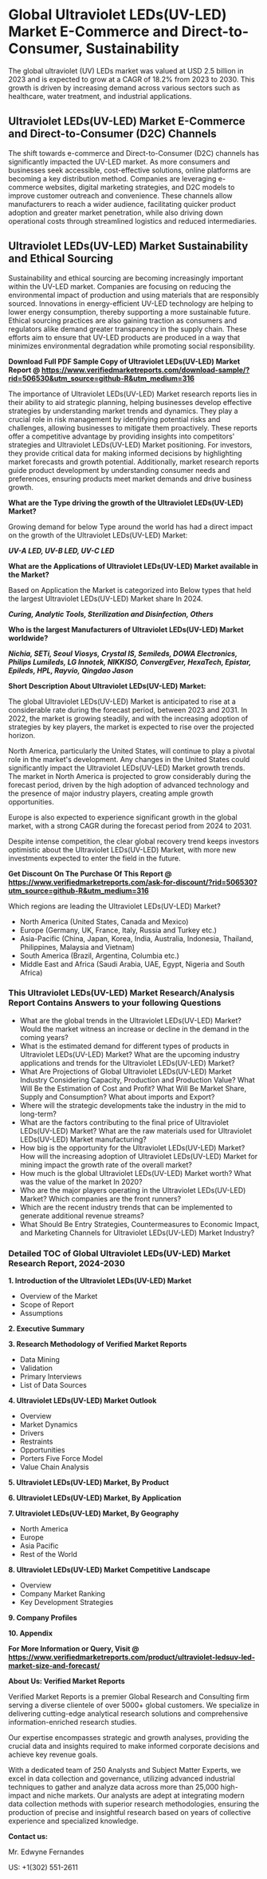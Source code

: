 <h1>Global Ultraviolet LEDs(UV-LED) Market E-Commerce and Direct-to-Consumer, Sustainability</h1><p class=""><p>The global ultraviolet (UV) LEDs market was valued at USD 2.5 billion in 2023 and is expected to grow at a CAGR of 18.2% from 2023 to 2030. This growth is driven by increasing demand across various sectors such as healthcare, water treatment, and industrial applications.</p> <h2>Ultraviolet LEDs(UV-LED) Market E-Commerce and Direct-to-Consumer (D2C) Channels</h2> <p>The shift towards e-commerce and Direct-to-Consumer (D2C) channels has significantly impacted the UV-LED market. As more consumers and businesses seek accessible, cost-effective solutions, online platforms are becoming a key distribution method. Companies are leveraging e-commerce websites, digital marketing strategies, and D2C models to improve customer outreach and convenience. These channels allow manufacturers to reach a wider audience, facilitating quicker product adoption and greater market penetration, while also driving down operational costs through streamlined logistics and reduced intermediaries.</p> <h2>Ultraviolet LEDs(UV-LED) Market Sustainability and Ethical Sourcing</h2> <p>Sustainability and ethical sourcing are becoming increasingly important within the UV-LED market. Companies are focusing on reducing the environmental impact of production and using materials that are responsibly sourced. Innovations in energy-efficient UV-LED technology are helping to lower energy consumption, thereby supporting a more sustainable future. Ethical sourcing practices are also gaining traction as consumers and regulators alike demand greater transparency in the supply chain. These efforts aim to ensure that UV-LED products are produced in a way that minimizes environmental degradation while promoting social responsibility.</p> </p><p class=""><strong>Download Full PDF Sample Copy of Ultraviolet LEDs(UV-LED) Market Report @ <a href="https://www.verifiedmarketreports.com/download-sample/?rid=506530&utm_source=github-R&utm_medium=316" target="_blank">https://www.verifiedmarketreports.com/download-sample/?rid=506530&utm_source=github-R&utm_medium=316</a></strong></p><p>The importance of&nbsp;Ultraviolet LEDs(UV-LED) Market research reports lies in their ability to aid strategic planning, helping businesses develop effective strategies by understanding market trends and dynamics. They play a crucial role in risk management by identifying potential risks and challenges, allowing businesses to mitigate them proactively. These reports offer a competitive advantage by providing insights into competitors' strategies and Ultraviolet LEDs(UV-LED) Market positioning. For investors, they provide critical data for making informed decisions by highlighting market forecasts and growth potential. Additionally, market research reports guide product development by understanding consumer needs and preferences, ensuring products meet market demands and drive business growth.</p><p><strong>What are the&nbsp;Type driving the growth of the Ultraviolet LEDs(UV-LED) Market?</strong></p><p id="" class="">Growing demand for below Type around the world has had a direct impact on the growth of the Ultraviolet LEDs(UV-LED) Market:</p><p class=""><em><strong>UV-A LED, UV-B LED, UV-C LED</strong></em></p><p class=""><strong>What are the&nbsp;Applications&nbsp;of Ultraviolet LEDs(UV-LED) Market available in the Market?</strong></p><p id="" class="">Based on Application the Market is categorized into Below types that held the largest Ultraviolet LEDs(UV-LED) Market share In 2024.</p><p class=""><em><strong>Curing, Analytic Tools, Sterilization and Disinfection, Others</strong></em></p><p class=""><strong>Who is the largest Manufacturers of Ultraviolet LEDs(UV-LED) Market worldwide?</strong></p><p><em><strong>Nichia, SETi, Seoul Viosys, Crystal IS, Semileds, DOWA Electronics, Philips Lumileds, LG Innotek, NIKKISO, ConvergEver, HexaTech, Epistar, Epileds, HPL, Rayvio, Qingdao Jason</strong></em></p><p id="" class=""><strong>Short Description About Ultraviolet LEDs(UV-LED) Market:</strong></p><p>The global Ultraviolet LEDs(UV-LED) Market is anticipated to rise at a considerable rate during the forecast period, between 2023 and 2031. In 2022, the market is growing steadily, and with the increasing adoption of strategies by key players, the market is expected to rise over the projected horizon.</p><p>North America, particularly the United States, will continue to play a pivotal role in the market's development. Any changes in the United States could significantly impact the Ultraviolet LEDs(UV-LED) Market growth trends. The market in North America is projected to grow considerably during the forecast period, driven by the high adoption of advanced technology and the presence of major industry players, creating ample growth opportunities.</p><p>Europe is also expected to experience significant growth in the global market, with a strong CAGR during the forecast period from 2024 to 2031.</p><p>Despite intense competition, the clear global recovery trend keeps investors optimistic about the Ultraviolet LEDs(UV-LED) Market, with more new investments expected to enter the field in the future.</p><p id="" class=""><strong>Get Discount On The Purchase Of This Report @ <a href="https://www.verifiedmarketreports.com/ask-for-discount/?rid=506530?utm_source=github-R&utm_medium=316" target="_blank">https://www.verifiedmarketreports.com/ask-for-discount/?rid=506530?utm_source=github-R&utm_medium=316</a></strong></p><p class="">Which regions are leading the Ultraviolet LEDs(UV-LED) Market?</p><ul><li>North America (United States, Canada and Mexico)</li><li>Europe (Germany, UK, France, Italy, Russia and Turkey etc.)</li><li>Asia-Pacific (China, Japan, Korea, India, Australia, Indonesia, Thailand, Philippines, Malaysia and Vietnam)</li><li>South America (Brazil, Argentina, Columbia etc.)</li><li>Middle East and Africa (Saudi Arabia, UAE, Egypt, Nigeria and South Africa)</li></ul><h3 id="" class="">This Ultraviolet LEDs(UV-LED) Market Research/Analysis Report Contains Answers to your following Questions</h3><ul><li>What are the global trends in the Ultraviolet LEDs(UV-LED) Market? Would the market witness an increase or decline in the demand in the coming years?</li><li>What is the estimated demand for different types of products in Ultraviolet LEDs(UV-LED) Market? What are the upcoming industry applications and trends for the Ultraviolet LEDs(UV-LED) Market?</li><li>What Are Projections of Global Ultraviolet LEDs(UV-LED) Market Industry Considering Capacity, Production and Production Value? What Will Be the Estimation of Cost and Profit? What Will Be Market Share, Supply and Consumption? What about imports and Export?</li><li>Where will the strategic developments take the industry in the mid to long-term?</li><li>What are the factors contributing to the final price of Ultraviolet LEDs(UV-LED) Market? What are the raw materials used for Ultraviolet LEDs(UV-LED) Market manufacturing?</li><li>How big is the opportunity for the Ultraviolet LEDs(UV-LED) Market? How will the increasing adoption of Ultraviolet LEDs(UV-LED) Market for mining impact the growth rate of the overall market?</li><li>How much is the global Ultraviolet LEDs(UV-LED) Market worth? What was the value of the market In 2020?</li><li>Who are the major players operating in the Ultraviolet LEDs(UV-LED) Market? Which companies are the front runners?</li><li>Which are the recent industry trends that can be implemented to generate additional revenue streams?</li><li>What Should Be Entry Strategies, Countermeasures to Economic Impact, and Marketing Channels for Ultraviolet LEDs(UV-LED) Market Industry?</li></ul><h3 id="" class="">Detailed TOC of Global Ultraviolet LEDs(UV-LED) Market Research Report, 2024-2030</h3><p id="" class=""><strong>1. Introduction of the Ultraviolet LEDs(UV-LED) Market</strong></p><ul><li>Overview of the Market</li><li>Scope of Report</li><li>Assumptions</li></ul><p id="" class=""><strong>2. Executive Summary</strong></p><p id="" class=""><strong>3. Research Methodology of Verified Market Reports</strong></p><ul><li>Data Mining</li><li>Validation</li><li>Primary Interviews</li><li>List of Data Sources</li></ul><p id="" class=""><strong>4. Ultraviolet LEDs(UV-LED) Market Outlook</strong></p><ul><li>Overview</li><li>Market Dynamics</li><li>Drivers</li><li>Restraints</li><li>Opportunities</li><li>Porters Five Force Model</li><li>Value Chain Analysis</li></ul><p id="" class=""><strong>5. Ultraviolet LEDs(UV-LED) Market, By Product</strong></p><p id="" class=""><strong>6. Ultraviolet LEDs(UV-LED) Market, By Application</strong></p><p id="" class=""><strong>7. Ultraviolet LEDs(UV-LED) Market, By Geography</strong></p><ul><li>North America</li><li>Europe</li><li>Asia Pacific</li><li>Rest of the World</li></ul><p id="" class=""><strong>8. Ultraviolet LEDs(UV-LED) Market Competitive Landscape</strong></p><ul><li>Overview</li><li>Company Market Ranking</li><li>Key Development Strategies</li></ul><p id="" class=""><strong>9. Company Profiles</strong></p><p id="" class=""><strong>10. Appendix</strong></p><p id="" class=""><strong>For More Information or Query, Visit @ <a href="https://www.verifiedmarketreports.com/product/ultraviolet-ledsuv-led-market-size-and-forecast/" target="_blank">https://www.verifiedmarketreports.com/product/ultraviolet-ledsuv-led-market-size-and-forecast/</a></strong></p><p id="" class=""><strong>About Us: Verified Market Reports</strong></p><p id="" class="">Verified Market Reports is a premier Global Research and Consulting firm serving a diverse clientele of over 5000+ global customers. We specialize in delivering cutting-edge analytical research solutions and comprehensive information-enriched research studies.</p><p id="" class="">Our expertise encompasses strategic and growth analyses, providing the crucial data and insights required to make informed corporate decisions and achieve key revenue goals.</p><p id="" class="">With a dedicated team of 250 Analysts and Subject Matter Experts, we excel in data collection and governance, utilizing advanced industrial techniques to gather and analyze data across more than 25,000 high-impact and niche markets. Our analysts are adept at integrating modern data collection methods with superior research methodologies, ensuring the production of precise and insightful research based on years of collective experience and specialized knowledge.</p><p id="" class=""><strong>Contact us:</strong></p><p id="" class="">Mr. Edwyne Fernandes</p><p id="" class="">US: +1(302) 551-2611</p>
